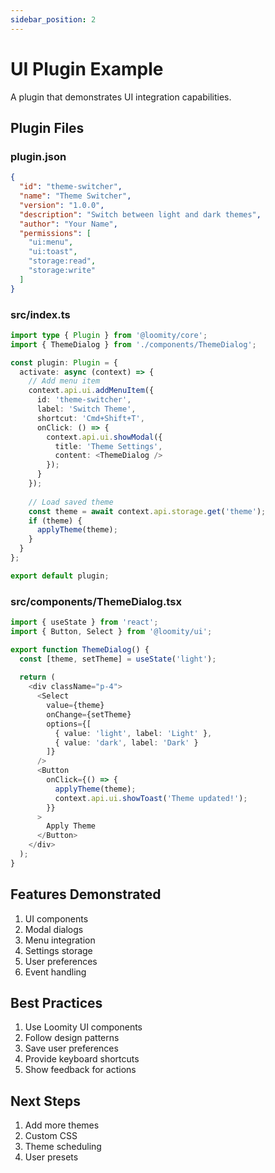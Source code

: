 ```yaml
---
sidebar_position: 2
---
```


# UI Plugin Example

A plugin that demonstrates UI integration capabilities.

## Plugin Files

### plugin.json
```json
{
  "id": "theme-switcher",
  "name": "Theme Switcher",
  "version": "1.0.0",
  "description": "Switch between light and dark themes",
  "author": "Your Name",
  "permissions": [
    "ui:menu",
    "ui:toast",
    "storage:read",
    "storage:write"
  ]
}
```

### src/index.ts
```typescript
import type { Plugin } from '@loomity/core';
import { ThemeDialog } from './components/ThemeDialog';

const plugin: Plugin = {
  activate: async (context) => {
    // Add menu item
    context.api.ui.addMenuItem({
      id: 'theme-switcher',
      label: 'Switch Theme',
      shortcut: 'Cmd+Shift+T',
      onClick: () => {
        context.api.ui.showModal({
          title: 'Theme Settings',
          content: <ThemeDialog />
        });
      }
    });
    
    // Load saved theme
    const theme = await context.api.storage.get('theme');
    if (theme) {
      applyTheme(theme);
    }
  }
};

export default plugin;
```

### src/components/ThemeDialog.tsx
```typescript
import { useState } from 'react';
import { Button, Select } from '@loomity/ui';

export function ThemeDialog() {
  const [theme, setTheme] = useState('light');
  
  return (
    <div className="p-4">
      <Select
        value={theme}
        onChange={setTheme}
        options={[
          { value: 'light', label: 'Light' },
          { value: 'dark', label: 'Dark' }
        ]}
      />
      <Button
        onClick={() => {
          applyTheme(theme);
          context.api.ui.showToast('Theme updated!');
        }}
      >
        Apply Theme
      </Button>
    </div>
  );
}
```

## Features Demonstrated

1. UI components
2. Modal dialogs
3. Menu integration
4. Settings storage
5. User preferences
6. Event handling

## Best Practices

1. Use Loomity UI components
2. Follow design patterns
3. Save user preferences
4. Provide keyboard shortcuts
5. Show feedback for actions

## Next Steps

1. Add more themes
2. Custom CSS
3. Theme scheduling
4. User presets
